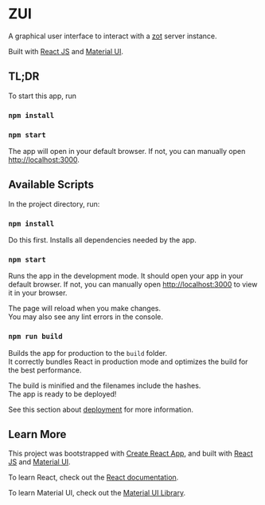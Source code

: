 # ZUI
A graphical user interface to interact with a [zot](https://github.com/project-zot/zot) server instance.

Built with [React JS](https://reactjs.org/) and [Material UI](https://mui.com/).



## TL;DR

To start this app, run
### `npm install`
### `npm start`

The  app will open in your default browser.
If not, you can manually open [http://localhost:3000](http://localhost:3000).



## Available Scripts

In the project directory, run:

### `npm install`

Do this first. Installs all dependencies needed by the app.


### `npm start`

Runs the app in the development mode. It should open your app in your default browser.
If not, you can manually open [http://localhost:3000](http://localhost:3000) to view it in your browser.

The page will reload when you make changes.\
You may also see any lint errors in the console.


### `npm run build`

Builds the app for production to the `build` folder.\
It correctly bundles React in production mode and optimizes the build for the best performance.

The build is minified and the filenames include the hashes.\
The app is ready to be deployed!

See this section about [deployment](https://facebook.github.io/create-react-app/docs/deployment) for more information.


## Learn More

This project was bootstrapped with [Create React App](https://github.com/facebook/create-react-app), and built with [React JS](https://reactjs.org/) and [Material UI](https://mui.com/).

To learn React, check out the [React documentation](https://reactjs.org/).

To learn Material UI, check out the [Material UI Library](https://mui.com/).
